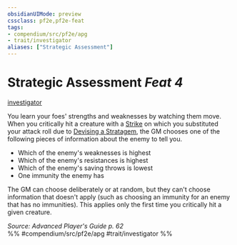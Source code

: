 ```yaml
---
obsidianUIMode: preview
cssclass: pf2e,pf2e-feat
tags:
- compendium/src/pf2e/apg
- trait/investigator
aliases: ["Strategic Assessment"]
---
```

# Strategic Assessment  *Feat 4*  
[investigator](/rules/traits/investigator-apg.md)  


You learn your foes' strengths and weaknesses by watching them move. When you critically hit a creature with a [Strike](/rules/actions/strike.md) on which you substituted your attack roll due to [Devising a Stratagem](/rules/actions/devise-a-stratagem-apg.md), the GM chooses one of the following pieces of information about the enemy to tell you.

- Which of the enemy's weaknesses is highest
- Which of the enemy's resistances is highest
- Which of the enemy's saving throws is lowest
- One immunity the enemy has

The GM can choose deliberately or at random, but they can't choose information that doesn't apply (such as choosing an immunity for an enemy that has no immunities). This applies only the first time you critically hit a given creature.

*Source: Advanced Player's Guide p. 62*  
%% #compendium/src/pf2e/apg #trait/investigator %%